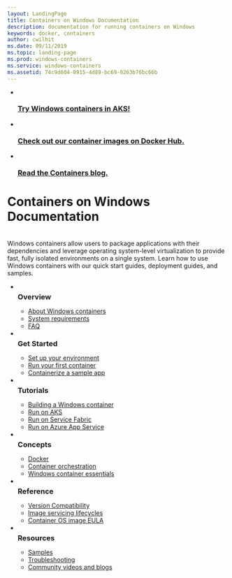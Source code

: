 ```yaml
---
layout: LandingPage
title: Containers on Windows Documentation
description: documentation for running containers on Windows
keywords: docker, containers
author: cwilhit
ms.date: 09/11/2019
ms.topic: landing-page
ms.prod: windows-containers
ms.service: windows-containers
ms.assetid: 74c9d604-0915-4d89-bc69-0263b76bc66b
---
```


<div id="main" class="v2">
    <ul class="cardsY panelContent featuredContent">
        <li>
            <a href="https://docs.microsoft.com/azure/aks/windows-container-cli" data-linktype="external">
                <div class="cardSize">
                    <div class="cardPadding">
                        <div class="card">
                            <div class="cardImageOuter">
                                <div class="cardImage">
                                    <img src="media/logo_kubernetes.svg" alt="" data-linktype="relative-path">
                                </div>
                            </div>
                            <div class="cardText">
                                <h3>Try Windows containers in AKS!</h3>
                            </div>
                        </div>
                    </div>
                </div>
            </a>
        </li>
        <li>
            <a href="https://hub.docker.com/_/microsoft-windows-base-os-images" data-linktype="external">
                <div class="cardSize">
                    <div class="cardPadding">
                        <div class="card">
                            <div class="cardImageOuter">
                                <div class="cardImage">
                                    <img src="media/logo_docker.svg" alt="" data-linktype="relative-path">
                                </div>
                            </div>
                            <div class="cardText">
                                <h3>Check out our container images on Docker Hub.</h3>
                            </div>
                        </div>
                    </div>
                </div>
            </a>
        </li>
        <li>
            <a href="https://techcommunity.microsoft.com/t5/Containers/bg-p/Containers" data-linktype="external">
                <div class="cardSize">
                    <div class="cardPadding">
                        <div class="card">
                            <div class="cardImageOuter">
                                <div class="cardImage">
                                    <img src="media/i_blog.svg" alt="" data-linktype="relative-path">
                                </div>
                            </div>
                            <div class="cardText">
                                <h3>Read the Containers blog.</h3>
                            </div>
                        </div>
                    </div>
                </div>
            </a>
        </li>
    </ul>
    <h1>Containers on Windows Documentation</h1>
    <br/>
    <div class="abstract">Windows containers allow users to package applications with their dependencies and leverage operating system-level virtualization to provide fast, fully isolated environments on a single system. Learn how to use Windows containers with our quick start guides, deployment guides, and samples.</div>
    <ul class="cardsW panelContent featuredContent">
        <li>
            <div class="cardSize">
                <div class="cardPadding">
                    <div class="card">
                        <div class="cardImageOuter">
                            <div class="cardImage bgdAccent1">
                                <img src="media/virtualization-containers-about.svg" alt="" data-linktype="relative-path">
                            </div>
                        </div>
                        <div class="cardText">
                            <h3 style="margin: 8px 0 2px 0;">Overview</h3>
                            <ul>
                                <li><a href="/virtualization/windowscontainers/about/index" data-linktype="absolute-path">About Windows containers</a></li>
                                <li><a href="/virtualization/windowscontainers/deploy-containers/system-requirements" data-linktype="absolute-path">System requirements</a></li>
                                <li><a href="/virtualization/windowscontainers/about/faq" data-linktype="absolute-path">FAQ</a></li>
                            </ul>
                        </div>
                    </div>
                </div>
            </div>
        </li>
        <li>
            <div class="cardSize">
                <div class="cardPadding">
                    <div class="card">
                        <div class="cardImageOuter">
                            <div class="cardImage bgdAccent1">
                                <img src="media/virtualization-containers-quick-start.svg" alt="" data-linktype="relative-path">
                            </div>
                        </div>
                        <div class="cardText">
                            <h3 style="margin: 8px 0 2px 0;">Get Started</h3>
                            <ul>
                                <li><a href="/virtualization/windowscontainers/quick-start/set-up-environment" data-linktype="external">Set up your environment</a></li>
                                <li><a href="/virtualization/windowscontainers/quick-start/run-your-first-container" data-linktype="external">Run your first container</a></li>
                                <li><a href="/virtualization/windowscontainers/quick-start/building-sample-app" data-linktype="external">Containerize a sample app</a></li>
                            </ul>
                        </div>
                    </div>
                </div>
            </div>
        </li>
        <li>
            <div class="cardSize">
                <div class="cardPadding">
                    <div class="card">
                        <div class="cardImageOuter">
                            <div class="cardImage bgdAccent1">
                                <img src="media/container-tutorials.svg" alt="" data-linktype="relative-path">
                            </div>
                        </div>
                        <div class="cardText">
                            <h3 style="margin: 8px 0 2px 0;">Tutorials</h3>
                            <ul>
                                <li><a href="/virtualization/windowscontainers/manage-docker/manage-windows-dockerfile" data-linktype="external">Building a Windows container</a></li>
                                <li><a href="/azure/aks/windows-container-cli" data-linktype="external">Run on AKS</a></li>
                                <li><a href="/azure/service-fabric/service-fabric-quickstart-containers" data-linktype="external">Run on Service Fabric</a></li>
                                <li><a href="/azure/app-service/app-service-web-get-started-windows-container" data-linktype="external">Run on Azure App Service</a></li>
                            </ul>
                        </div>
                    </div>
                </div>
            </div>
        </li>
        <li>
            <div class="cardSize">
                <div class="cardPadding">
                    <div class="card">
                        <div class="cardImageOuter">
                            <div class="cardImage bgdAccent1">
                                <img src="media/virtualization-containers-management-tools.svg" alt="" data-linktype="relative-path">
                            </div>
                        </div>
                        <div class="cardText">
                            <h3 style="margin: 8px 0 2px 0;">Concepts</h3>
                            <ul>
                                <li><a href="/virtualization/windowscontainers/manage-docker/configure-docker-daemon" data-linktype="external">Docker</a></li>
                                <li><a href="/virtualization/windowscontainers/about/overview-container-orchestrators" data-linktype="external">Container orchestration</a></li>
                                <li><a href="/virtualization/windowscontainers/manage-containers/container-base-images" data-linktype="external">Windows container essentials</a></li>
                            </ul>
                        </div>
                    </div>
                </div>
            </div>
        </li>
        <li>
            <div class="cardSize">
                <div class="cardPadding">
                    <div class="card">
                        <div class="cardImageOuter">
                            <div class="cardImage bgdAccent1">
                                <img src="media/container-reference.svg" alt="" data-linktype="relative-path">
                            </div>
                        </div>
                        <div class="cardText">
                            <h3 style="margin: 8px 0 2px 0;">Reference</h3>
                            <ul>
                                <li><a href="/virtualization/windowscontainers/deploy-containers/version-compatibility" data-linktype="external">Version Compatibility</a></li>
                                <li><a href="/virtualization/windowscontainers/deploy-containers/base-image-lifecycle" data-linktype="external">Image servicing lifecycles</a></li>
                                <li><a href="/virtualization/windowscontainers/images-eula" data-linktype="external">Container OS image EULA</a></li>
                            </ul>
                        </div>
                    </div>
                </div>
            </div>
        </li>
        <li>
            <div class="cardSize">
                <div class="cardPadding">
                    <div class="card">
                        <div class="cardImageOuter">
                            <div class="cardImage bgdAccent1">
                                <img src="media/virtualization-containers-community.svg" alt="" data-linktype="relative-path">
                            </div>
                        </div>
                        <div class="cardText">
                            <h3 style="margin: 8px 0 2px 0;">Resources</h3>
                            <ul>
                                <li><a href="/virtualization/windowscontainers/samples" data-linktype="external">Samples</a></li>
                                <li><a href="/virtualization/windowscontainers/troubleshooting" data-linktype="external">Troubleshooting</a></li>
                                <li><a href="/virtualization/windowscontainers/communitylinks" data-linktype="external">Community videos and blogs</a></li>
                            </ul>
                        </div>
                    </div>
                </div>
            </div>
        </li>
    </ul>
</div>